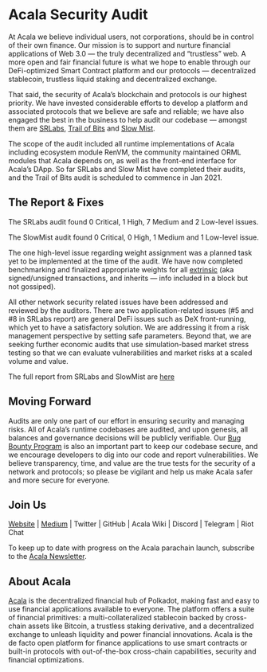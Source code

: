# Acala Security Audit

At Acala we believe individual users, not corporations, should be in control of their own finance. Our mission is to support and nurture financial applications of Web 3.0 — the truly decentralized and “trustless” web. A more open and fair financial future is what we hope to enable through our DeFi-optimized Smart Contract platform and our protocols — decentralized stablecoin, trustless liquid staking and decentralized exchange.

That said, the security of Acala’s blockchain and protocols is our highest priority. We have invested considerable efforts to develop a platform and associated protocols that we believe are safe and reliable; we have also engaged the best in the business to help audit our codebase — amongst them are [SRLabs](https://srlabs.de/), [Trail of Bits](https://www.trailofbits.com/) and [Slow Mist](https://www.slowmist.com/en/).

The scope of the audit included all runtime implementations of Acala including ecosystem module RenVM, the community maintained ORML modules that Acala depends on, as well as the front-end interface for Acala’s DApp. So far SRLabs and Slow Mist have completed their audits, and the Trail of Bits audit is scheduled to commence in Jan 2021.

## The Report & Fixes

The SRLabs audit found 0 Critical, 1 High, 7 Medium and 2 Low-level issues.

The SlowMist audit found 0 Critical, 0 High, 1 Medium and 1 Low-level issue.

The one high-level issue regarding weight assignment was a planned task yet to be implemented at the time of the audit. We have now completed benchmarking and finalized appropriate weights for all [extrinsic](https://substrate.dev/docs/en/knowledgebase/learn-substrate/extrinsics) (aka signed/unsigned transactions, and inherits — info included in a block but not gossiped).

All other network security related issues have been addressed and reviewed by the auditors. There are two application-related issues (#5 and #8 in SRLabs report) are general DeFi issues such as DeX front-running, which yet to have a satisfactory solution. We are addressing it from a risk management perspective by setting safe parameters. Beyond that, we are seeking further economic audits that use simulation-based market stress testing so that we can evaluate vulnerabilities and market risks at a scaled volume and value.

The full report from SRLabs and SlowMist are [here](https://github.com/AcalaNetwork/Acala/tree/master/audit)

## Moving Forward

Audits are only one part of our effort in ensuring security and managing risks. All of Acala’s runtime codebases are audited, and upon genesis, all balances and governance decisions will be publicly verifiable. Our [Bug Bounty Program](https://github.com/AcalaNetwork/Acala/wiki/W.-Contribution-&-Rewards#runtime-bug-bounty) is also an important part to keep our codebase secure, and we encourage developers to dig into our code and report vulnerabilities. We believe transparency, time, and value are the true tests for the security of a network and protocols; so please be vigilant and help us make Acala safer and more secure for everyone.

## Join Us

[Website](https://acala.network/) | [Medium](https://medium.com/acalanetwork) | Twitter | GitHub | Acala Wiki | Discord | Telegram | Riot Chat

To keep up to date with progress on the Acala parachain launch, subscribe to the [Acala Newsletter](https://share.hsforms.com/1X9RxkXk-R62I0VNbATaDXw4h8qc).

## About Acala

[Acala](http://acala.network/) is the decentralized financial hub of Polkadot, making fast and easy to use financial applications available to everyone. The platform offers a suite of financial primitives: a multi-collateralized stablecoin backed by cross-chain assets like Bitcoin, a trustless staking derivative, and a decentralized exchange to unleash liquidity and power financial innovations. Acala is the de facto open platform for finance applications to use smart contracts or built-in protocols with out-of-the-box cross-chain capabilities, security and financial optimizations.
